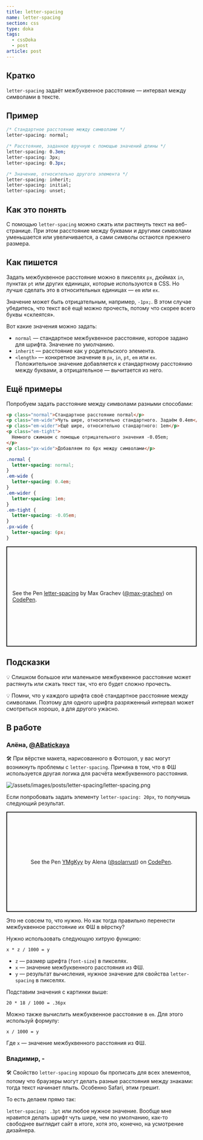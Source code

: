 ```yaml
---
title: letter-spacing
name: letter-spacing
section: css
type: doka
tags:
  - cssDoka
  - post
article: post
---
```


## Кратко

`letter-spacing` задаёт межбуквенное расстояние — интервал между символами в тексте.

## Пример

```css
/* Стандартное расстояние между символами */
letter-spacing: normal;

/* Расстояние, заданное вручную с помощью значений длины */
letter-spacing: 0.3em;
letter-spacing: 3px;
letter-spacing: 0.3px;

/* Значение, относительно другого элемента */
letter-spacing: inherit;
letter-spacing: initial;
letter-spacing: unset;
```

## Как это понять

С помощью `letter-spacing` можно сжать или растянуть текст на веб-странице. При этом расстояние между буквами и другими символами уменьшается или увеличивается, а сами символы остаются прежнего размера.

## Как пишется

Задать межбуквенное расстояние можно в пикселях `px`, дюймах `in`, пунктах `pt` или других единицах, которые используются в CSS. Но лучше сделать это в относительных единицах — `em` или `ex`.

Значение может быть отрицательным, например, `-1px;`. В этом случае убедитесь, что текст всё ещё можно прочесть, потому что скорее всего буквы «склеятся».

Вот какие значения можно задать:

- `normal` — стандартное межбуквенное расстояние, которое задано для шрифта. Значение по умолчанию.
- `inherit` — расстояние как у родительского элемента.
- `<length>` — конкретное значение в `px`, `in`, `pt`, `em` или `ex`. Положительное значение добавляется к стандартному расстоянию между буквами, а отрицательное — вычитается из него.

## Ещё примеры

Попробуем задать расстояние между символами разными способами:

```html
<p class="normal">Стандартное расстояние normal</p>
<p class="em-wide">Чуть шире, относительно стандартного. Задаём 0.4em</p>
<p class="em-wider">Ещё шире, относительно стандартного: 1em</p>
<p class="em-tight">
  Немного сжимаем с помощью отрицательного значения -0.05em;
</p>
<p class="px-wide">Добавляем по 6px между символами</p>
```

```css
.normal {
  letter-spacing: normal;
}
.em-wide {
  letter-spacing: 0.4em;
}
.em-wider {
  letter-spacing: 1em;
}
.em-tight {
  letter-spacing: -0.05em;
}
.px-wide {
  letter-spacing: 6px;
}
```

<p class="codepen" data-height="265" data-theme-id="light" data-default-tab="html,result" data-user="max-grachev" data-slug-hash="BEaZmG" style="height: 265px; box-sizing: border-box; display: flex; align-items: center; justify-content: center; border: 2px solid; margin: 1em 0; padding: 1em;" data-pen-title="letter-spacing">
  <span>See the Pen <a href="https://codepen.io/max-grachev/pen/BEaZmG">
  letter-spacing</a> by Max Grachev (<a href="https://codepen.io/max-grachev">@max-grachev</a>)
  on <a href="https://codepen.io">CodePen</a>.</span>
</p>

## Подсказки

💡 Слишком большое или маленькое межбуквенное расстояние может растянуть или сжать текст так, что его будет сложно прочесть.

💡 Помни, что у каждого шрифта своё стандартное расстояние между символами. Поэтому для одного шрифта разряженный интервал может смотреться хорошо, а для другого ужасно.

## В работе

<h3>Алёна, <a href="https://twitter.com/ABatickaya" target="_blank" rel="nofollow noopener noreferrer" class="twitter">@ABatickaya</a></h3>

🛠 При вёрстке макета, нарисованного в Фотошоп, у вас могут возникнуть проблемы с `letter-spacing`. Причина в том, что в ФШ используется другая логика для расчёта межбуквенного расстояния.

![/assets/images/posts/letter-spacing/letter-spacing.png](/assets/images/posts/letter-spacing/letter-spacing.png)

Если попробовать задать элементу `letter-spacing: 20px`, то получишь следующий результат.

<p class="codepen" data-height="265" data-theme-id="light" data-default-tab="css,result" data-user="solarrust" data-slug-hash="YMgKyy" style="height: 265px; box-sizing: border-box; display: flex; align-items: center; justify-content: center; border: 2px solid; margin: 1em 0; padding: 1em;" data-pen-title="YMgKyy">
  <span>See the Pen <a href="https://codepen.io/solarrust/pen/YMgKyy">
  YMgKyy</a> by Alena (<a href="https://codepen.io/solarrust">@solarrust</a>)
  on <a href="https://codepen.io">CodePen</a>.</span>
</p>
<script async src="https://static.codepen.io/assets/embed/ei.js"></script>

Это не совсем то, что нужно. Но как тогда правильно перенести межбуквенное расстояние их ФШ в вёрстку?

Нужно использовать следующую хитрую функцию:

```
x * z / 1000 = y
```

- `z` — размер шрифта (`font-size`) в пикселях.
- `x` — значение межбуквенного расстояния из ФШ.
- `y` — результат вычисления, нужное значение для свойства `letter-spacing` в пикселях.

Подставим значения с картинки выше:

```
20 * 18 / 1000 = .36px
```

Можно также вычислить межбуквенное расстояние в `em`. Для этого используй формулу:

```
x / 1000 = y
```

Где `x` — значение межбуквенного расстояния из ФШ.

<h3>Владимир, <span class="twitter">-</span></h3>

🛠 Свойство `letter-spacing` хорошо бы прописать для всех элементов, потому что браузеры могут делать разные расстояния между знаками: тогда текст начинает плыть. Особенно Safari, этим грешит.

То есть делаем прямо так:

`letter-spacing: .3pt` или любое нужное значение. Вообще мне нравится делать шрифт чуть шире, чем по умолчанию, как-то свободнее выглядит сайт в итоге, хотя это, конечно, на усмотрение дизайнера.
